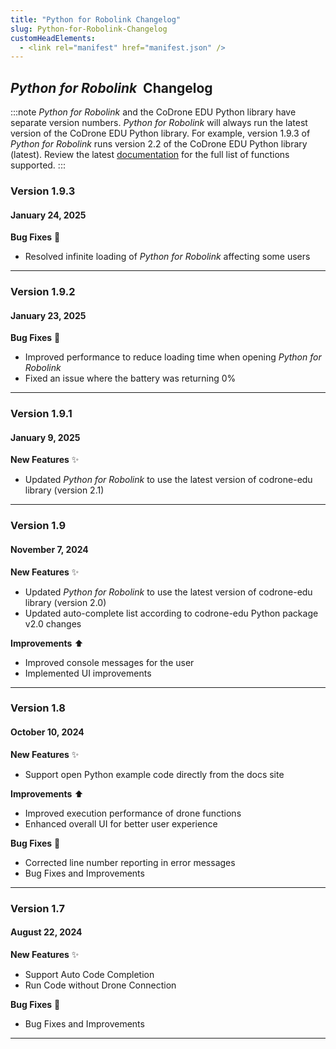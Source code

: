 ```yaml
---
title: "Python for Robolink Changelog"
slug: Python-for-Robolink-Changelog
customHeadElements:
  - <link rel="manifest" href="manifest.json" />
---
```



## *Python for Robolink*&nbsp; Changelog

:::note
*Python for Robolink* and the CoDrone EDU Python library have separate version numbers. *Python for Robolink* will always run the latest version of the CoDrone EDU Python library. For example, version 1.9.3 of *Python for Robolink* runs version 2.2 of the CoDrone EDU Python library (latest). Review the latest [documentation](page4.md) for the full list of functions supported.
:::

### Version 1.9.3
#### January 24, 2025
**Bug Fixes** :bug:
- Resolved infinite loading of *Python for Robolink* affecting some users

<hr/>

### Version 1.9.2
#### January 23, 2025
**Bug Fixes** :bug:
- Improved performance to reduce loading time when opening *Python for Robolink*
- Fixed an issue where the battery was returning 0%

<hr/>

### Version 1.9.1
#### January 9, 2025
**New Features** :sparkles:<br/>
- Updated *Python for Robolink* to use the latest version of codrone-edu library (version 2.1)

<hr/>

### Version 1.9
#### November 7, 2024
**New Features** :sparkles:
- Updated *Python for Robolink* to use the latest version of codrone-edu library (version 2.0)
- Updated auto-complete list according to codrone-edu Python package v2.0 changes

**Improvements** :arrow_up:
- Improved console messages for the user
- Implemented UI improvements

<hr/>

### Version 1.8
#### October 10, 2024
**New Features** :sparkles:
- Support open Python example code directly from the docs site

**Improvements** :arrow_up:
- Improved execution performance of drone functions
- Enhanced overall UI for better user experience

**Bug Fixes** :bug:
- Corrected line number reporting in error messages
- Bug Fixes and Improvements

<hr/>

### Version 1.7
#### August 22, 2024
**New Features** :sparkles:
- Support Auto Code Completion
- Run Code without Drone Connection

**Bug Fixes** :bug:
- Bug Fixes and Improvements

<hr/>